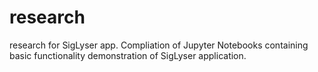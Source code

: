 # research
research for SigLyser app. Compliation of Jupyter Notebooks containing basic functionality demonstration of SigLyser application.
